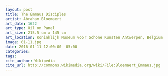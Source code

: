 ```yaml
---
layout: post
title: The Emmaus Disciples
artist: Abraham Bloemaert
art_date: 1622
art_type: Oil on Panel
art_size: 215.5 cm x 145 cm
art_location: Koninklijk Museum voor Schone Kunsten Antwerpen, Belgium
image: 01-11.jpg
date: 2016-01-11 12:00:00 -05:00
categories:
tags:
cite_author: Wikipedia
cite_url: http://commons.wikimedia.org/wiki/File:Bloemaert_Emmaus.jpg
---
```

